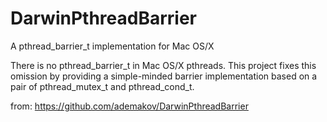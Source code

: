 # DarwinPthreadBarrier

A pthread_barrier_t implementation for Mac OS/X

There is no pthread_barrier_t in Mac OS/X pthreads. This project fixes
this omission by providing a simple-minded barrier implementation based
on a pair of pthread_mutex_t and pthread_cond_t.

from: https://github.com/ademakov/DarwinPthreadBarrier
